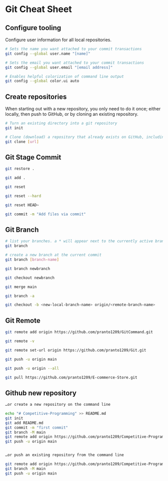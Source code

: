 # Git Cheat Sheet

## Configure tooling

Configure user information for all local repositories.

```bash
# Sets the name you want attached to your commit transactions
git config --global user.name "[name]"

# Sets the email you want attached to your commit transactions
git config --global user.email "[email address]"

# Enables helpful colorization of command line output
git config --global color.ui auto
```

## Create repositories

When starting out with a new repository, you only need to do it 
once; either locally, then push to GitHub, or by cloning an 
existing repository.

```bash
# Turn an existing directory into a git repository
git init

# Clone (download) a repository that already exists on GitHub, including all of the files, branches, and commits
git clone [url]
```

## Git Stage Commit

```bash
git restore .

git add .

git reset

git reset --hard

git reset HEAD~

git commit -m "Add files via commit"
```

## Git Branch

```bash
# list your branches. a * will appear next to the currently active branch
git branch

# create a new branch at the current commit
git branch [branch-name]

git branch newbranch

git checkout newbranch

git merge main

git branch -a

git checkout -b <new-local-branch-name> origin/<remote-branch-name>
```

## Git Remote

```bash
git remote add origin https://github.com/pranto1209/GitCommand.git

git remote -v

git remote set-url origin https://github.com/pranto1209/Git.git

git push -u origin main

git push -u origin --all

git pull https://github.com/pranto1209/E-commerce-Store.git
```


## Github new repository

```bash
…or create a new repository on the command line

echo "# Competitive-Programming" >> README.md
git init
git add README.md
git commit -m "first commit"
git branch -M main
git remote add origin https://github.com/pranto1209/Competitive-Programming.git
git push -u origin main


…or push an existing repository from the command line

git remote add origin https://github.com/pranto1209/Competitive-Programming.git
git branch -M main
git push -u origin main
```